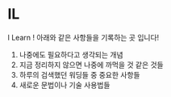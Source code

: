 # IL
I Learn !
아래와 같은 사항들을 기록하는 곳 입니다!

1. 나중에도 필요하다고 생각되는 개념
2. 지금 정리하지 않으면 나중에 까먹을 것 같은 것들
3. 하루의 검색했던 워딩들 중 중요한 사항들
4. 새로운 문법이나 기술 사용법들
